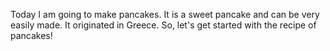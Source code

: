 Today I am going to make pancakes. It is a sweet pancake and can be very easily made. It originated in Greece. So, let's get started with the recipe of pancakes!